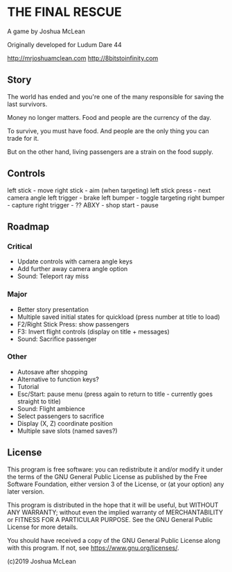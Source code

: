 # THE FINAL RESCUE
A game by Joshua McLean

Originally developed for Ludum Dare 44

<http://mrjoshuamclean.com>
<http://8bitstoinfinity.com>

## Story

The world has ended and you're one of the many responsible for saving the last
survivors.

Money no longer matters. Food and people are the currency of the day.

To survive, you must have food. And people are the only thing you can trade for it.

But on the other hand, living passengers are a strain on the food supply.

## Controls

left stick - move
right stick - aim (when targeting)
left stick press - next camera angle
left trigger - brake
left bumper - toggle targeting
right bumper - capture
right trigger - ??
ABXY - shop
start - pause

## Roadmap

### Critical

- Update controls with camera angle keys
- Add further away camera angle option
- Sound: Teleport ray miss

### Major

- Better story presentation
- Multiple saved initial states for quickload (press number at title to load)
- F2/Right Stick Press: show passengers
- F3: Invert flight controls (display on title + messages)
- Sound: Sacrifice passenger

### Other

- Autosave after shopping
- Alternative to function keys?
- Tutorial
- Esc/Start: pause menu (press again to return to title - currently goes
  straight to title)
- Sound: Flight ambience
- Select passengers to sacrifice
- Display (X, Z) coordinate position
- Multiple save slots (named saves?)

## License

This program is free software: you can redistribute it and/or modify
it under the terms of the GNU General Public License as published by
the Free Software Foundation, either version 3 of the License, or
(at your option) any later version.

This program is distributed in the hope that it will be useful,
but WITHOUT ANY WARRANTY; without even the implied warranty of
MERCHANTABILITY or FITNESS FOR A PARTICULAR PURPOSE. See the
GNU General Public License for more details.

You should have received a copy of the GNU General Public License
along with this program. If not, see <https://www.gnu.org/licenses/>.

(c)2019 Joshua McLean
